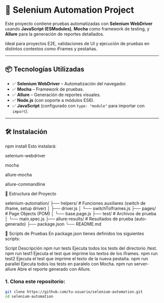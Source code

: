 # 🚀 Selenium Automation Project

Este proyecto contiene pruebas automatizadas con **Selenium WebDriver** usando **JavaScript (ESModules)**, **Mocha** como framework de testing, y **Allure** para la generación de reportes detallados.  

Ideal para proyectos E2E, validaciones de UI y ejecución de pruebas en distintos contextos como iFrames y pestañas.

---

## 📦 Tecnologías Utilizadas

- ✅ **Selenium WebDriver** – Automatización del navegador.
- ✅ **Mocha** – Framework de pruebas.
- ✅ **Allure** – Generación de reportes visuales.
- ✅ **Node.js** (con soporte a módulos ES6).
- ✅ **JavaScript** (configurado con `type: "module"` para importar con `import`).

---

## 🛠️ Instalación

npm install
Esto instalará:

selenium-webdriver

mocha

allure-mocha

allure-commandline

📁 Estructura del Proyecto

selenium-automation/
├── helpers/               # Funciones auxiliares (switch de iframe, setup driver)
│   ├── driver.js
│   └── switchToIframes.js
├── pages/                 # Page Objects (POM)
│   └── base.page.js
├── test/                  # Archivos de prueba
│   └── main.spec.js
├── allure-results/        # Resultados de prueba (auto-generado)
├── package.json
└── README.md


🧪 Scripts de Pruebas
En package.json tienes definidos los siguientes scripts:

Script	Descripción
npm run tests	Ejecuta todos los tests del directorio /test.
npm run test1	Ejecuta el test que imprime los textos de los iframes.
npm run test2	Ejecuta el test que imprime el texto de la nueva pestaña.
npm run parallel	Ejecuta todos los tests en paralelo con Mocha.
npm run server-allure	Abre el reporte generado con Allure.


### 1. Clona este repositorio:

```bash
git clone https://github.com/tu-usuario/selenium-automation.git
cd selenium-automation
